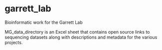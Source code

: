 # garrett_lab
Bioinformatic work for the Garrett Lab

MG_data_directory is an Excel sheet that contains open source links to sequencing datasets along with descriptions and metadata for the various projects.
